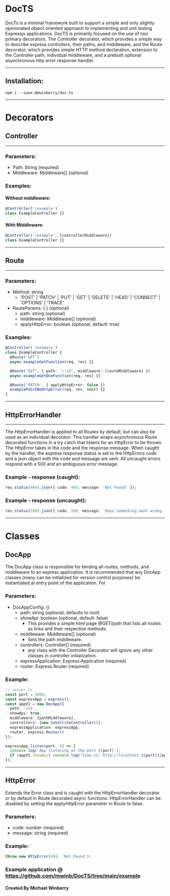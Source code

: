 # DocTS

DocTs is a minimal framework built to support a simple and only slightly opinionated object oriented approach to implementing and unit testing Expressjs applications. DocTS is primarily focused on the use of two primary decorators. The Controller decorator, which provides a simple way to describe express controllers, their paths, and middleware, and the Route decorator, which provides simple HTTP method declaration, extension to the Controller path, individual middleware, and a prebuilt optional asynchronous http error response handler.

---

## Installation:

`npm i --save @mwinberry/doc-ts`

---

# Decorators

## Controller

---

### Parameters:

- Path: String (required)
- Middleware: Middleware[] (optional)

### Examples:

#### Without middleware:

```typescript
@Controller('/example')
class ExampleController {}
```

#### With Middleware:

```typescript
@Controller('/example', [controllerMiddleware])
class ExampleController {}
```

---

## Route

---

### Parameters:

- Method: string
  - 'POST' | 'PATCH' | 'PUT' | 'GET' | 'DELETE' | 'HEAD' | 'CONNECT' | 'OPTIONS' | 'TRACE'
- RouteParams: { } (optional)
  - path: string (optional)
  - middleware: Middleware[] (optional)
  - applyHttpError: boolean (optional, default: true)

### Examples:

```typescript
@Controller('/example')
class ExampleController {
  @Route('GET')
  async exampleGetFunction(req, res) {}

  @Route('GET', { path: '/:id', middleware: [routeMiddleware] })
  async exampleGetOneFunction(req, res) {}

  @Route('PATCH', { applyHttpError: false })
  examplePatchNoHttpError(req, res, next) {}
}
```

---

## HttpErrorHandler

---

The HttpErrorHandler is applied to all Routes by default, but can also be used as an individual decorator. This handler wraps asynchronous Route decorated functions in a try catch that listens for an HttpError to be thrown. The HttpError takes in the code and the response message. When caught by the handler, the express response status is set to the HttpErrors code and a json object with the code and message are sent. All uncaught errors respond with a 500 and an ambiguous error message.

### Example - response (caught):

```typescript
res.status(404).json({ code: 404, message: 'Not Found' });
```

### Example - response (uncaught):

```typescript
res.status(500).json({ code: 500, message: 'Oops something went wrong.' });
```

---

# Classes

## DocApp

The DocApp class is responsible for binding all routes, methods, and middleware to an express application. It is recommended that any DocApp classes (many can be initialized for version control purposes) be instantiated at entry point of the application. For

### Parameters:

- DocAppConfig: {}
  - path: string (optional, defaults to root)
  - showApi: boolean (optional, default: false)
    - This provides a simple html page @GET/path that lists all routes as links and their respective methods.
  - middleware: Middleware[] (optional)
    - Sets the path middleware.
  - controllers: Controller[] (required)
    - any class with the Controller Decorator will ignore any other classes in controller initialization.
  - expressApplication: Express.Application (required)
  - router: Express.Router (required)

### Example:

```typescript
// server.ts
const port = 5000;
const expressApp = express();
const appV1 = new DocApp({
  path: '/v1',
  showApi: true,
  middleware: [pathMiddleware],
  controllers: [new SatelliteController()],
  expressApplication: expressApp,
  router: express.Router()
});

expressApp.listen(port, () => {
  console.log(`App listening on the port ${port}`);
  if (appV1.showApi) console.log(`View v1: http://localhost:${port}${appV1.path}`);
});
```

---

## HttpError

Extends the Error class and is caught with the HttpErrorHandler decorator or by default in Route decorated async functions. HttpErrorHandler can be disabled by setting the applyHttpError parameter in Route to false.

### Parameters:

- code: number (required)
- message: string (required)

### Example:

```typescript
throw new HttpError(404, 'Not Found');
```

### Example application @ https://github.com/mwinb/DocTS/tree/main/example

#### Created By Michael Winberry
